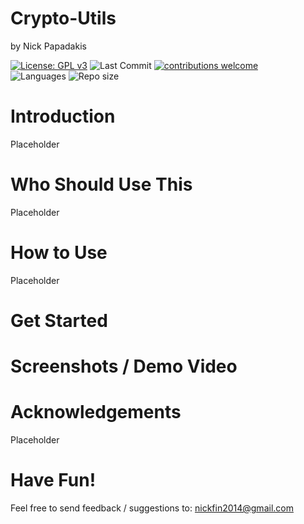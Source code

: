 # Crypto-Utils

by Nick Papadakis

[![License: GPL v3](https://img.shields.io/badge/License-GPLv3-blue.svg)](https://www.gnu.org/licenses/gpl-3.0)
![Last Commit](https://img.shields.io/github/last-commit/spacerumsfeld-code/Crypto-Utils)
[![contributions welcome](https://img.shields.io/badge/contributions-welcome-brightgreen.svg?style=flat)](https://github.com/dwyl/esta/issues)\
![Languages](https://img.shields.io/github/languages/top/spacerumsfeld-code/Crypto-Utils)
![Repo size](https://img.shields.io/github/repo-size/spacerumsfeld-code/Crypto-Utils)

# Introduction

Placeholder

# Who Should Use This

Placeholder

# How to Use

Placeholder

# Get Started

# Screenshots / Demo Video

# Acknowledgements

Placeholder

# Have Fun!

Feel free to send feedback / suggestions to:
nickfin2014@gmail.com
